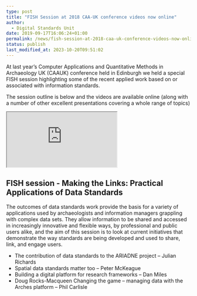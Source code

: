 ```yaml
---
type: post
title: "FISH Session at 2018 CAA-UK conference videos now online"
author:
  - Digital Standards Unit
date: 2019-09-17T16:06:24+01:00
permalink: /news/fish-session-at-2018-caa-uk-conference-videos-now-online/
status: publish
last_modified_at: 2023-10-20T09:51:02
---
```


At last year’s Computer Applications and Quantitative Methods in Archaeology UK (CAAUK) conference held in Edinburgh we 
held a special FISH session highlighting some of the recent applied work based on or associated with information standards. 

The session outline is below and the videos are available online (along with a number of other excellent presentations 
covering a whole range of topics)

<div class="ratio ratio-16x9">
    <iframe src="https://www.youtube-nocookie.com/embed/videoseries?si=JxN9uCH51lk3MZYj&amp;list=PLBjeGwwG0rtT7Aj5PfXdxtS0KJc6K8rdK" 
    title="YouTube video player" allow="accelerometer; autoplay; clipboard-write; encrypted-media; gyroscope; picture-in-picture; web-share" 
    allowfullscreen></iframe>
</div>

## FISH session - Making the Links: Practical Applications of Data Standards 

The outcomes of data standards work provide the basis for a variety of applications used by archaeologists and information 
managers grappling with complex data sets. They allow information to be shared and accessed in increasingly innovative 
and flexible ways, by professional and public users alike, and the aim of this session is to look at current initiatives 
that demonstrate the way standards are being developed and used to share, link, and engage users. 

* The contribution of data standards to the ARIADNE project – Julian Richards 
* Spatial data standards matter too – Peter McKeague 
* Building a digital platform for research frameworks – Dan Miles
* Doug Rocks-Macqueen Changing the game – managing data with the Arches platform – Phil Carlisle
